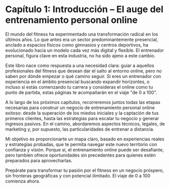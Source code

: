 # Capítulo 1: Introducción – El auge del entrenamiento personal online

El mundo del fitness ha experimentado una transformación radical en los últimos años. Lo que antes era un sector predominantemente presencial, anclado a espacios físicos como gimnasios y centros deportivos, ha evolucionado hacia un modelo cada vez más digital y flexible. El entrenador personal, figura clave en esta industria, no ha sido ajeno a este cambio.

Este libro nace como respuesta a una necesidad clara: guiar a aquellos profesionales del fitness que desean dar el salto al entorno online, pero no saben por dónde empezar o qué camino seguir. Si eres un entrenador con experiencia en el ámbito presencial buscando expandir horizontes, o incluso si estás comenzando tu carrera y consideras el online como tu punto de partida, estas páginas te acompañarán en el viaje "de 0 a 100".

A lo largo de los próximos capítulos, recorreremos juntos todas las etapas necesarias para construir un negocio de entrenamiento personal online exitoso: desde la superación de los miedos iniciales y la captación de tus primeros clientes, hasta las estrategias para escalar tu negocio y generar ingresos pasivos. En el camino, abordaremos aspectos técnicos, legales, de marketing y, por supuesto, las particularidades de entrenar a distancia.

Mi objetivo es proporcionarte un mapa claro, basado en experiencias reales y estrategias probadas, que te permita navegar este nuevo territorio con confianza y visión. Porque sí, el entrenamiento online puede ser desafiante, pero también ofrece oportunidades sin precedentes para quienes estén preparados para aprovecharlas.

Prepárate para transformar tu pasión por el fitness en un negocio próspero, sin fronteras geográficas y con potencial ilimitado. El viaje de 0 a 100 comienza ahora. 